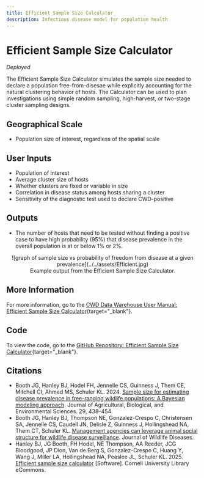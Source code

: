 ```yaml
---
title: Efficient Sample Size Calculator
description: Infectious disease model for population health
---
```


# Efficient Sample Size Calculator
*Deployed*

The Efficient Sample Size Calculator simulates the sample size needed to declare a population free-from-disesae while explicitly accounting for the natural clustering behavior of hosts. The Calculator can be used to plan investigations using simple random sampling, high-harvest, or two-stage cluster sampling designs. 

## Geographical Scale
* Population size of interest, regardless of the spatial scale

## User Inputs
* Population of interest
* Average cluster size of hosts
* Whether clusters are fixed or variable in size
* Correlation in disease status among hosts sharing a cluster
* Sensitivity of the diagnostic test used to declare CWD-positive

## Outputs
* The number of hosts that need to be tested without finding a positive case to have high probability (95%) that disease prevalence in the overall population is at or below 1% or 2%. 

<center>![graph of sample size vs probability of freedom from disease at a given prevalence](../../assets/Efficient.jpg)
<figcaption>Example output from the Efficient Sample Size Calculator.</figcaption></center>

## More Information
For more information, go to the [CWD Data Warehouse User Manual: Efficient Sample Size Calculator](https://pages.github.coecis.cornell.edu/CWHL/CWD-Data-Warehouse/sample-size.html){target="_blank"}.

## Code
To view the code, go to the [GitHub Repository: Efficient Sample Size Calculator](https://github.com/Cornell-Wildlife-Health-Lab/efficient-sample-size-calculator){target="_blank"}.

## Citations
* Booth JG, Hanley BJ, Hodel FH, Jennelle CS, Guinness J, Them CE, Mitchell CI, Ahmed MS, Schuler KL. 2024. [Sample size for estimating disease prevalence in free-ranging wildlife populations: A Bayesian modeling approach](https://doi.org/10.1007/s13253-023-00578-7). Journal of Agricultural, Biological, and Environmental Sciences. 29, 438–454.
* Booth JG, Hanley BJ, Thompson NE, Gonzalez-Crespo C, Christensen SA, Jennelle CS, Caudell JN, Delisle Z, Guinness J, Hollingshead NA, Them CT, Schuler KL. [Management agencies can leverage animal social structure for wildlife disease surveillance](https://meridian.allenpress.com/jwd/article/doi/10.7589/JWD-D-24-00079/506128/Management-Agencies-Can-Leverage-Animal-Social). Journal of Wildlife Diseases.
* Hanley BJ, JG Booth, FH Hodel, NE Thompson, AA Reeder, JCG Bloodgood, JP Dion, Van de Berg S, Gonzalez-Crespo C, Huang Y, Wang J, Miller LA, Hollingshead NA, Peaslee JL, Schuler KL. 2025. [Efficient sample size calculator](https://doi.org/10.7298/smzr-1a70) [Software]. Cornell University Library eCommons. 